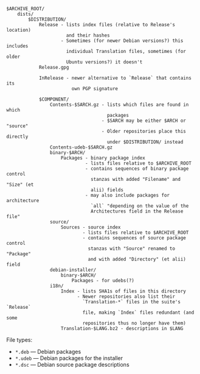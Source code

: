     $ARCHIVE_ROOT/
        dists/
            $DISTRIBUTION/
                Release - lists index files (relative to Release's location)
                          and their hashes
                        - Sometimes (for newer Debian versions?) this includes
                          individual Translation files, sometimes (for older
                          Ubuntu versions?) it doesn't
                Release.gpg

                InRelease - newer alternative to `Release` that contains its
                            own PGP signature

                $COMPONENT/
                    Contents-$SARCH.gz - lists which files are found in which
                                         packages
                                       - $SARCH may be either $ARCH or "source"
                                       - Older repositories place this directly
                                         under $DISTRIBUTION/ instead
                    Contents-udeb-$SARCH.gz
                    binary-$ARCH/
                        Packages - binary package index
                                 - lists files relative to $ARCHIVE_ROOT
                                 - contains sequences of binary package control
                                   stanzas with added "Filename" and "Size" (et
                                   alii) fields
                                 - may also include packages for architecture
                                   `all` "depending on the value of the
                                   Architectures field in the Release file"
                    source/
                        Sources - source index
                                - lists files relative to $ARCHIVE_ROOT
                                - contains sequences of source package control
                                  stanzas with "Source" renamed to "Package"
                                  and with added "Directory" (et alii) field
                    debian-installer/
                        binary-$ARCH/
                            Packages - for udebs(?)
                    i18n/
                        Index - lists SHA1s of files in this directory
                              - Newer repositories also list their
                                `Translation-*` files in the suite's `Release`
                                file, making `Index` files redundant (and some
                                repositories thus no longer have them)
                        Translation-$LANG.bz2 - descriptions in $LANG

File types:
- `*.deb` — Debian packages
- `*.udeb` — Debian packages for the installer
- `*.dsc` — Debian source package descriptions
